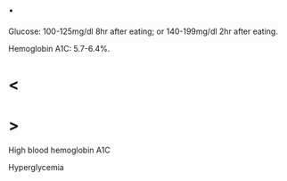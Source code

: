 # .

Glucose: 100-125mg/dl 8hr after eating; or 140-199mg/dl 2hr after eating.

Hemoglobin A1C: 5.7-6.4%.

# <

# >

High blood hemoglobin A1C

Hyperglycemia
